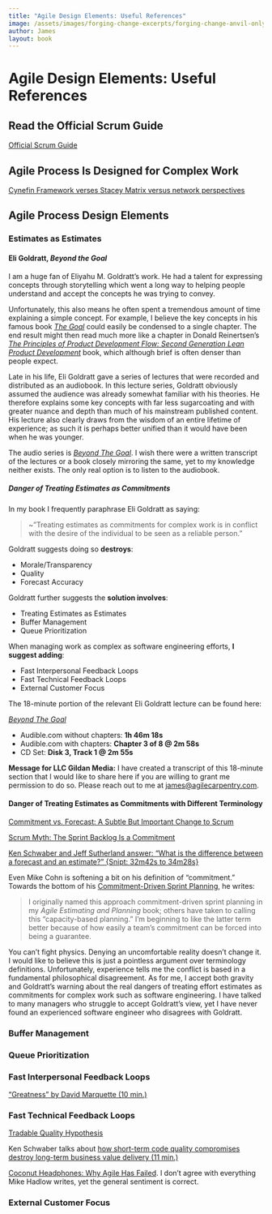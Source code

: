 ```yaml
---
title: "Agile Design Elements: Useful References"
image: /assets/images/forging-change-excerpts/forging-change-anvil-only.png
author: James
layout: book
---
```


# Agile Design Elements: Useful References

## Read the Official Scrum Guide

[Official Scrum Guide](https://scrumguides.org/)

## Agile Process Is Designed for Complex Work

[Cynefin Framework verses Stacey Matrix versus network perspectives](http://mandenews.blogspot.com/2010/08/test3.html)

## Agile Process Design Elements


### Estimates as Estimates

#### Eli Goldratt, *Beyond the Goal* 

I am a huge fan of Eliyahu M. Goldratt’s work. He had a talent for expressing concepts through storytelling which went a long way to helping people understand and accept the concepts he was trying to convey. 

Unfortunately, this also means he often spent a tremendous amount of time explaining a simple concept. For example, I believe the key concepts in his famous book [*The Goal*](https://www.amazon.com/Goal-Process-Ongoing-Improvement/dp/0884271951) could easily be condensed to a single chapter. The end result might then read much more like a chapter in Donald Reinertsen’s [*The Principles of Product Development Flow: Second Generation Lean Product Development*](https://www.amazon.com/Principles-Product-Development-Flow-Generation/dp/1935401009) book, which although brief is often denser than people expect.

Late in his life, Eli Goldratt gave a series of lectures that were recorded and distributed as an audiobook. In this lecture series, Goldratt obviously assumed the audience was already somewhat familiar with his theories. He therefore explains some key concepts with far less sugarcoating and with greater nuance and depth than much of his mainstream published content. His lecture also clearly draws from the wisdom of an entire lifetime of experience; as such it is perhaps better unified than it would have been when he was younger.

The audio series is [*Beyond The Goal*](https://www.amazon.com/Beyond-Goal-Theory-Constraints/dp/B000ELJ9NO). I wish there were a written transcript of the lectures or a book closely mirroring the same, yet to my knowledge neither exists. The only real option is to listen to the audiobook.

##### Danger of Treating Estimates as Commitments

In my book I frequently paraphrase Eli Goldratt as saying:
>~”Treating estimates as commitments for complex work is in conflict with the desire of the individual to be seen as a reliable person.”

Goldratt suggests doing so **destroys**:

+ Morale/Transparency
+ Quality
+ Forecast Accuracy

Goldratt further suggests the **solution involves**:

+ Treating Estimates as Estimates
+ Buffer Management
+ Queue Prioritization 

When managing work as complex as software engineering efforts, **I suggest adding**:

+ Fast Interpersonal Feedback Loops
+ Fast Technical Feedback Loops
+ External Customer Focus

The 18-minute portion of the relevant Eli Goldratt lecture can be found here:

[*Beyond The Goal*](https://www.amazon.com/Beyond-Goal-Theory-Constraints/dp/B000ELJ9NO)

+ Audible.com without chapters: **1h 46m 18s**
+ Audible.com with chapters: **Chapter 3 of 8 @ 2m 58s**
+ CD Set: **Disk 3, Track 1 @ 2m 55s**

**Message for LLC Gildan Media:** 
I have created a transcript of this 18-minute section that I would like to share here if you are willing to grant me permission to do so. Please reach out to me at [james@agilecarpentry.com](mailto:james@agilecarpentry.com).

#### Danger of Treating Estimates as Commitments with Different Terminology

[Commitment vs. Forecast: A Subtle But Important Change to Scrum](https://www.scrum.org/resources/commitment-vs-forecast)

[Scrum Myth: The Sprint Backlog Is a Commitment](https://www.scrum.org/resources/blog/scrum-myth-sprint-backlog-commitment)


[Ken Schwaber and Jeff Sutherland answer: “What is the difference between a forecast and an estimate?” {Snipt: 32m42s to 34m28s}](https://youtu.be/0hRZffDD1ec)

Even Mike Cohn is softening a bit on his definition of “commitment.” Towards the bottom of his [Commitment-Driven Sprint Planning](https://www.mountaingoatsoftware.com/blog/capacity-driven-sprint-planning), he writes:
>I originally named this approach commitment-driven sprint planning in my *Agile Estimating and Planning* book; others have taken to calling this “capacity-based planning.” I’m beginning to like the latter term better because of how easily a team’s commitment can be forced into being a guarantee.

You can’t fight physics. Denying an uncomfortable reality doesn’t change it. I would like to believe this is just a pointless argument over terminology definitions. Unfortunately, experience tells me the conflict is based in a fundamental philosophical disagreement. As for me, I accept both gravity and Goldratt’s warning about the real dangers of treating effort estimates as commitments for complex work such as software engineering. I have talked to many managers who struggle to accept Goldratt’s view, yet I have never found an experienced software engineer who disagrees with Goldratt.
 

### Buffer Management

### Queue Prioritization

### Fast Interpersonal Feedback Loops

[“Greatness” by David Marquette (10 min.)](https://www.youtube.com/watch?v=OqmdLcyES_Q)

### Fast Technical Feedback Loops

[Tradable Quality Hypothesis](https://www.martinfowler.com/bliki/TradableQualityHypothesis.html)

Ken Schwaber talks about [how short-term code quality compromises destroy long-term business value delivery (11 min.)](https://www.youtube.com/watch?v=vwEZoBuOT9w)

[Coconut Headphones: Why Agile Has Failed](http://mikehadlow.blogspot.com/2014/03/coconut-headphones-why-agile-has-failed.html). I don’t agree with everything Mike Hadlow writes, yet the general sentiment is correct.

### External Customer Focus
